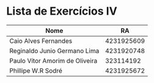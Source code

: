 # Lista de Exercícios IV

| Nome                           | RA         |
| ------------------------------ | ---------- |
| Caio Alves Fernandes           | 4231925609 |
| Reginaldo Junio Germano Lima   | 4231920748 |
| Paulo Vítor Amorim de Oliveira | 323114192  |
| Phillipe W.R Sodré             | 4231925672 |
